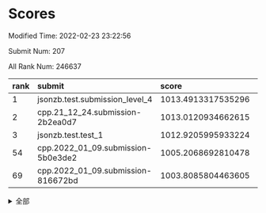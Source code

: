 # Scores

Modified Time: 2022-02-23 23:22:56

Submit Num: 207

All Rank Num: 246637

| rank |               submit               |       score        |       sigma        | pk_num |
| :--- | :--------------------------------- | :----------------- | :----------------- | :----- |
| 1    | jsonzb.test.submission_level_4     | 1013.4913317535296 | 0.8036148295552245 | 4768   |
| 2    | cpp.21_12_24.submission-2b2ea0d7   | 1013.0120934662615 | 0.7769889559307536 | 4766   |
| 3    | jsonzb.test.test_1                 | 1012.9205995933224 | 0.7860362262631764 | 4759   |
| 54   | cpp.2022_01_09.submission-5b0e3de2 | 1005.2068692810478 | 0.7234893797794805 | 4764   |
| 69   | cpp.2022_01_09.submission-816672bd | 1003.8085804463605 | 0.7081638412293909 | 4762   |


<details>
<summary>全部</summary>

| rank |                 submit                 |       score        |       sigma        | pk_num |
| :--- | :------------------------------------- | :----------------- | :----------------- | :----- |
| 1    | jsonzb.test.submission_level_4         | 1013.4913317535296 | 0.8036148295552245 | 4768   |
| 2    | cpp.21_12_24.submission-2b2ea0d7       | 1013.0120934662615 | 0.7769889559307536 | 4766   |
| 3    | jsonzb.test.test_1                     | 1012.9205995933224 | 0.7860362262631764 | 4759   |
| 4    | gobigger.level_3.submission_level_3_8  | 1012.1166085032925 | 0.7850855107864184 | 4764   |
| 5    | gobigger.level_3.submission_level_3_39 | 1012.0908125911549 | 0.7767732594805445 | 4766   |
| 6    | gobigger.level_3.submission_level_3_24 | 1011.9745397227364 | 0.7804480924758325 | 4765   |
| 7    | gobigger.level_3.submission_level_3_30 | 1011.3102863744573 | 0.7681300488621434 | 4765   |
| 8    | gobigger.level_3.submission_level_3_25 | 1011.2434347651734 | 0.7864163027044678 | 4765   |
| 9    | gobigger.level_3.submission_level_3_11 | 1011.0125978299819 | 0.7792054324739018 | 4768   |
| 10   | gobigger.level_3.submission_level_3_14 | 1010.9180223846761 | 0.761889612542423  | 4767   |
| 11   | gobigger.level_3.submission_level_3_36 | 1010.7587741669753 | 0.7598077761145551 | 4774   |
| 12   | gobigger.level_3.submission_level_3_21 | 1010.7566077898966 | 0.7588260259873184 | 4762   |
| 13   | gobigger.level_3.submission_level_3_41 | 1010.6979698161404 | 0.7572732756490879 | 4761   |
| 14   | gobigger.level_3.submission_level_3_1  | 1010.6755653437461 | 0.7474677822069956 | 4770   |
| 15   | gobigger.level_3.submission_level_3_34 | 1010.5652587553411 | 0.7561546301375136 | 4768   |
| 16   | gobigger.level_3.submission_level_3_32 | 1010.533088498914  | 0.7499834128188873 | 4764   |
| 17   | gobigger.level_3.submission_level_3_20 | 1010.3660107535446 | 0.7649023373098446 | 4766   |
| 18   | gobigger.level_3.submission_level_3_48 | 1010.1715071173774 | 0.7868671391112859 | 4767   |
| 19   | gobigger.level_3.submission_level_3_43 | 1010.0990257683961 | 0.7561335893467942 | 4771   |
| 20   | gobigger.level_3.submission_level_3_13 | 1010.0745126493223 | 0.7602166002736009 | 4765   |
| 21   | gobigger.level_3.submission_level_3_38 | 1010.0278306710198 | 0.7691919402682438 | 4763   |
| 22   | gobigger.level_3.submission_level_3_5  | 1010.0185751535528 | 0.7445953357482079 | 4765   |
| 23   | gobigger.level_3.submission_level_3_4  | 1009.9829322345996 | 0.7544000928421807 | 4767   |
| 24   | gobigger.level_3.submission_level_3_9  | 1009.9745487426844 | 0.7492606194092114 | 4764   |
| 25   | gobigger.level_3.submission_level_3_35 | 1009.8498108793601 | 0.7787263900783935 | 4768   |
| 26   | gobigger.level_3.submission_level_3_22 | 1009.8432155602021 | 0.7538568567460137 | 4766   |
| 27   | gobigger.level_3.submission_level_3_27 | 1009.82778527522   | 0.7808998999481448 | 4764   |
| 28   | gobigger.level_3.submission_level_3_37 | 1009.7819281805171 | 0.7492717221879192 | 4766   |
| 29   | gobigger.level_3.submission_level_3_18 | 1009.6484571907746 | 0.7548022246039392 | 4759   |
| 30   | gobigger.level_3.submission_level_3_26 | 1009.6366873104516 | 0.7547323073090138 | 4769   |
| 31   | gobigger.level_3.submission_level_3_10 | 1009.6018500868422 | 0.7629526040944604 | 4762   |
| 32   | gobigger.level_3.submission_level_3_47 | 1009.5651217002115 | 0.7576929735923982 | 4767   |
| 33   | gobigger.level_3.submission_level_3_42 | 1009.5320581654807 | 0.7609515187627528 | 4768   |
| 34   | gobigger.level_3.submission_level_3_49 | 1009.3742120468819 | 0.7603726965022999 | 4767   |
| 35   | gobigger.level_3.submission_level_3_40 | 1009.3722551239767 | 0.7551109637377054 | 4770   |
| 36   | gobigger.level_3.submission_level_3_0  | 1009.3222471675509 | 0.7460640425009695 | 4769   |
| 37   | gobigger.level_3.submission_level_3_44 | 1009.3160320095304 | 0.7432726516173251 | 4766   |
| 38   | gobigger.level_3.submission_level_3_28 | 1009.1965194632996 | 0.740531190598584  | 4768   |
| 39   | gobigger.level_3.submission_level_3_23 | 1009.193922413999  | 0.7528167441711927 | 4767   |
| 40   | gobigger.level_3.submission_level_3_6  | 1009.1897471546745 | 0.7675079763225298 | 4768   |
| 41   | gobigger.level_3.submission_level_3_31 | 1009.1723001574557 | 0.7633725262949832 | 4763   |
| 42   | gobigger.level_3.submission_level_3_3  | 1009.1674882217841 | 0.7312473934707694 | 4764   |
| 43   | gobigger.level_3.submission_level_3_33 | 1009.162615140536  | 0.7475381291835318 | 4768   |
| 44   | gobigger.level_3.submission_level_3_2  | 1009.0676204299098 | 0.7496388488224743 | 4761   |
| 45   | gobigger.level_3.submission_level_3_46 | 1009.0609482227234 | 0.7433312279427754 | 4761   |
| 46   | gobigger.level_3.submission_level_3_15 | 1008.9988979093365 | 0.7344140073079413 | 4766   |
| 47   | gobigger.level_3.submission_level_3_17 | 1008.9699729434695 | 0.7511317212690629 | 4770   |
| 48   | gobigger.level_3.submission_level_3_12 | 1008.9061291677816 | 0.7446714612928288 | 4764   |
| 49   | gobigger.level_3.submission_level_3_16 | 1008.8725627231137 | 0.7389146562737944 | 4767   |
| 50   | gobigger.level_3.submission_level_3_7  | 1008.7123453115697 | 0.753810734289515  | 4770   |
| 51   | gobigger.level_3.submission_level_3_29 | 1008.3414189635408 | 0.7440499795517804 | 4766   |
| 52   | gobigger.level_3.submission_level_3_45 | 1008.1790939869002 | 0.7422028798632118 | 4760   |
| 53   | gobigger.level_3.submission_level_3_19 | 1008.110649003194  | 0.7316061075901844 | 4766   |
| 54   | cpp.2022_01_09.submission-5b0e3de2     | 1005.2068692810478 | 0.7234893797794805 | 4764   |
| 55   | gobigger.level_1.submission_level_1_26 | 1005.0806677790932 | 0.7242376821024378 | 4770   |
| 56   | gobigger.level_1.submission_level_1_23 | 1004.6769553710311 | 0.7314673362065229 | 4768   |
| 57   | gobigger.level_1.submission_level_1_43 | 1004.5226967904559 | 0.7137824356985611 | 4764   |
| 58   | gobigger.level_1.submission_level_1_33 | 1004.4412452239013 | 0.7132562051408041 | 4770   |
| 59   | gobigger.level_1.submission_level_1_4  | 1004.4136073730033 | 0.7250332929439279 | 4768   |
| 60   | gobigger.level_1.submission_level_1_13 | 1004.1975034557817 | 0.7214701772705342 | 4766   |
| 61   | gobigger.level_1.submission_level_1_28 | 1004.1673788370761 | 0.7117015817326338 | 4768   |
| 62   | gobigger.level_1.submission_level_1_8  | 1004.1215217428927 | 0.7098247006325371 | 4774   |
| 63   | gobigger.level_1.submission_level_1_3  | 1004.0633416582596 | 0.7225345049958641 | 4763   |
| 64   | gobigger.level_1.submission_level_1_25 | 1003.9713819875269 | 0.7214027134607394 | 4768   |
| 65   | gobigger.level_1.submission_level_1_20 | 1003.967728183654  | 0.7239315880111765 | 4763   |
| 66   | gobigger.level_1.submission_level_1_31 | 1003.9513847862581 | 0.7170565713350792 | 4763   |
| 67   | gobigger.level_1.submission_level_1_6  | 1003.898684242826  | 0.7213296329835319 | 4766   |
| 68   | gobigger.level_1.submission_level_1_0  | 1003.8396905405967 | 0.7100182603507132 | 4768   |
| 69   | cpp.2022_01_09.submission-816672bd     | 1003.8085804463605 | 0.7081638412293909 | 4762   |
| 70   | gobigger.level_1.submission_level_1_46 | 1003.7201640878822 | 0.715829866350278  | 4766   |
| 71   | gobigger.level_1.submission_level_1_38 | 1003.7196719224332 | 0.7230421999621425 | 4762   |
| 72   | gobigger.level_1.submission_level_1_48 | 1003.6731490473885 | 0.702805602503846  | 4764   |
| 73   | gobigger.level_1.submission_level_1_39 | 1003.6397643261373 | 0.7100123024437346 | 4768   |
| 74   | gobigger.level_1.submission_level_1_29 | 1003.5649512181539 | 0.7158101365290354 | 4769   |
| 75   | gobigger.level_1.submission_level_1_44 | 1003.5442549704353 | 0.7131732404042669 | 4770   |
| 76   | gobigger.level_1.submission_level_1_2  | 1003.4941886172383 | 0.7112421313608608 | 4764   |
| 77   | gobigger.level_1.submission_level_1_35 | 1003.4621703502808 | 0.7180384184959699 | 4768   |
| 78   | gobigger.level_1.submission_level_1_5  | 1003.3972852140603 | 0.7287803618936511 | 4768   |
| 79   | gobigger.level_1.submission_level_1_30 | 1003.3780689689423 | 0.7138199492521391 | 4768   |
| 80   | gobigger.level_1.submission_level_1_27 | 1003.2971318565117 | 0.712192137006286  | 4760   |
| 81   | gobigger.level_1.submission_level_1_34 | 1003.2832025799811 | 0.7135646886371719 | 4763   |
| 82   | gobigger.level_1.submission_level_1_47 | 1003.2710425451419 | 0.716588412192181  | 4763   |
| 83   | gobigger.level_1.submission_level_1_32 | 1003.2503683588619 | 0.7173985971011249 | 4762   |
| 84   | gobigger.level_1.submission_level_1_1  | 1003.1489638979377 | 0.7072944888128677 | 4766   |
| 85   | gobigger.level_1.submission_level_1_24 | 1003.132569578105  | 0.7150372613410803 | 4768   |
| 86   | gobigger.level_1.submission_level_1_11 | 1003.1104164163434 | 0.7147454066355108 | 4768   |
| 87   | gobigger.level_1.submission_level_1_19 | 1003.0571953411132 | 0.7160640895661624 | 4766   |
| 88   | gobigger.level_1.submission_level_1_21 | 1003.0553876680734 | 0.7216226300114716 | 4767   |
| 89   | gobigger.level_1.submission_level_1_9  | 1003.0417166211067 | 0.7125668650040329 | 4769   |
| 90   | gobigger.level_1.submission_level_1_12 | 1003.0413987228925 | 0.7088802831995253 | 4766   |
| 91   | gobigger.level_1.submission_level_1_17 | 1002.9222691287398 | 0.7210550120624003 | 4765   |
| 92   | gobigger.level_1.submission_level_1_42 | 1002.9213038207166 | 0.7157549669358174 | 4762   |
| 93   | gobigger.level_1.submission_level_1_41 | 1002.8691618727054 | 0.7226095224243896 | 4771   |
| 94   | gobigger.level_1.submission_level_1_14 | 1002.865622469683  | 0.7102560180314587 | 4765   |
| 95   | gobigger.level_1.submission_level_1_10 | 1002.849395847729  | 0.7099613354224179 | 4770   |
| 96   | gobigger.level_1.submission_level_1_16 | 1002.8269197333495 | 0.7094361911740901 | 4762   |
| 97   | gobigger.level_1.submission_level_1_45 | 1002.8204570486444 | 0.7284418830648283 | 4765   |
| 98   | gobigger.level_1.submission_level_1_22 | 1002.8091378057266 | 0.7051986488544415 | 4764   |
| 99   | gobigger.level_1.submission_level_1_37 | 1002.5728880125836 | 0.7131604326446465 | 4760   |
| 100  | gobigger.level_1.submission_level_1_15 | 1002.5527218222592 | 0.7219118958219839 | 4763   |
| 101  | gobigger.level_1.submission_level_1_36 | 1002.5079085350023 | 0.7180836075219972 | 4766   |
| 102  | gobigger.level_1.submission_level_1_7  | 1002.4985459784237 | 0.7157226391592887 | 4763   |
| 103  | gobigger.level_1.submission_level_1_49 | 1002.4472017252476 | 0.7166598920754115 | 4775   |
| 104  | gobigger.level_1.submission_level_1_18 | 1002.0282433115491 | 0.708219282236749  | 4769   |
| 105  | gobigger.level_1.submission_level_1_40 | 1001.6545778168752 | 0.7034896233460544 | 4768   |
| 106  | gobigger.random.submission_random_40   | 997.2890006556555  | 0.7127944576286965 | 4765   |
| 107  | gobigger.random.submission_random_7    | 997.1722961397617  | 0.7042299090003449 | 4762   |
| 108  | gobigger.random.submission_random_24   | 996.9268800300904  | 0.7049241644826004 | 4762   |
| 109  | gobigger.random.submission_random_4    | 996.8364036278163  | 0.7121652337901677 | 4765   |
| 110  | gobigger.random.submission_random_10   | 996.7632901777392  | 0.7039265456741783 | 4765   |
| 111  | gobigger.random.submission_random_41   | 996.755319737071   | 0.7071723552581503 | 4771   |
| 112  | gobigger.random.submission_random_17   | 996.5369304635916  | 0.7108690156165415 | 4768   |
| 113  | gobigger.random.submission_random_39   | 996.4877585490196  | 0.7237150462786757 | 4762   |
| 114  | gobigger.random.submission_random_38   | 996.4628653470941  | 0.7107687893816961 | 4759   |
| 115  | gobigger.random.submission_random_13   | 996.3986191663947  | 0.7239092697642706 | 4764   |
| 116  | gobigger.random.submission_random_2    | 996.353069331864   | 0.710898312145419  | 4760   |
| 117  | gobigger.random.submission_random_27   | 996.3064661853855  | 0.7077374163309471 | 4765   |
| 118  | gobigger.random.submission_random_5    | 996.2479774424916  | 0.7074529442621018 | 4763   |
| 119  | gobigger.random.submission_random_3    | 996.2128516939948  | 0.704669824743415  | 4770   |
| 120  | gobigger.random.submission_random_44   | 996.209571024001   | 0.7169025690445682 | 4769   |
| 121  | gobigger.random.submission_random_14   | 996.1405557143803  | 0.7214926500381531 | 4768   |
| 122  | gobigger.random.submission_random_34   | 996.0892267824652  | 0.7090457928594118 | 4765   |
| 123  | gobigger.random.submission_random_43   | 996.039561919708   | 0.7010092960604217 | 4765   |
| 124  | gobigger.random.submission_random_26   | 996.0110905155905  | 0.7123240481363836 | 4766   |
| 125  | gobigger.random.submission_random_33   | 996.0089825799855  | 0.7111254208418499 | 4764   |
| 126  | gobigger.random.submission_random_36   | 995.9862146260746  | 0.7116801104117114 | 4769   |
| 127  | gobigger.random.submission_random_25   | 995.9452476229271  | 0.7048796314578161 | 4765   |
| 128  | gobigger.random.submission_random_42   | 995.8961862135349  | 0.7205156388820466 | 4765   |
| 129  | gobigger.random.submission_random_48   | 995.8762418612476  | 0.7033749143969156 | 4768   |
| 130  | gobigger.random.submission_random_19   | 995.8479627127673  | 0.707929414179873  | 4763   |
| 131  | gobigger.random.submission_random_15   | 995.8191174923014  | 0.7029093121674481 | 4768   |
| 132  | gobigger.random.submission_random_28   | 995.8167560204757  | 0.7012723048104402 | 4760   |
| 133  | gobigger.random.submission_random_12   | 995.7685781015158  | 0.7037358268580456 | 4770   |
| 134  | gobigger.random.submission_random_29   | 995.7354574982178  | 0.7149214951650007 | 4768   |
| 135  | gobigger.random.submission_random_1    | 995.6399627530346  | 0.7129700695258419 | 4771   |
| 136  | gobigger.random.submission_random_32   | 995.6072456347999  | 0.7082938334694847 | 4763   |
| 137  | gobigger.random.submission_random_22   | 995.6045323072819  | 0.7103645654776374 | 4766   |
| 138  | gobigger.random.submission_random_46   | 995.5889406642644  | 0.7150919933617289 | 4774   |
| 139  | gobigger.random.submission_random_45   | 995.578235193876   | 0.7133196559585357 | 4766   |
| 140  | gobigger.random.submission_random_23   | 995.5428265121177  | 0.734802585281031  | 4766   |
| 141  | gobigger.random.submission_random_0    | 995.5136082994081  | 0.7112479819511606 | 4765   |
| 142  | gobigger.random.submission_random_16   | 995.378932572812   | 0.7105015071423455 | 4764   |
| 143  | gobigger.random.submission_random_6    | 995.3625286023158  | 0.7202096951806631 | 4760   |
| 144  | gobigger.random.submission_random_21   | 995.2291716150357  | 0.7164217393134077 | 4767   |
| 145  | gobigger.random.submission_random_9    | 995.2062072399822  | 0.7031707256768293 | 4769   |
| 146  | gobigger.random.submission_random_37   | 995.1475899788426  | 0.7133909026772485 | 4765   |
| 147  | gobigger.random.submission_random_11   | 995.1388917281514  | 0.7180321733977802 | 4764   |
| 148  | gobigger.random.submission_random_47   | 995.0930470908194  | 0.7152683488087768 | 4764   |
| 149  | gobigger.random.submission_random_35   | 995.0541236959735  | 0.7210316466013338 | 4770   |
| 150  | gobigger.random.submission_random_30   | 995.0045452544498  | 0.7105253826804905 | 4766   |
| 151  | gobigger.random.submission_random_8    | 994.9624161970723  | 0.7186722290978272 | 4765   |
| 152  | gobigger.random.submission_random_18   | 994.7544045338428  | 0.7477893331182875 | 4768   |
| 153  | gobigger.level_2.submission_level_2_14 | 994.6124812785654  | 0.734194097518305  | 4765   |
| 154  | gobigger.random.submission_random_31   | 994.5948699734623  | 0.7245116736945341 | 4769   |
| 155  | gobigger.random.submission_random_20   | 994.4765722313781  | 0.7095733746419823 | 4768   |
| 156  | gobigger.random.submission_random_49   | 994.4707816309273  | 0.7149715378123291 | 4765   |
| 157  | gobigger.level_2.submission_level_2_22 | 994.0033211524374  | 0.7260134795023417 | 4767   |
| 158  | gobigger.level_2.submission_level_2_15 | 993.8544798615275  | 0.7355088616482073 | 4763   |
| 159  | gobigger.level_2.submission_level_2_0  | 993.7682024319084  | 0.7408630692029059 | 4768   |
| 160  | gobigger.level_2.submission_level_2_21 | 993.452190124742   | 0.7427694697941809 | 4764   |
| 161  | gobigger.level_2.submission_level_2_48 | 993.4499918985223  | 0.7235961405675518 | 4768   |
| 162  | gobigger.level_2.submission_level_2_28 | 993.3112310035417  | 0.7235476023543872 | 4762   |
| 163  | gobigger.level_2.submission_level_2_37 | 993.3009893849279  | 0.7366137179083593 | 4767   |
| 164  | gobigger.level_2.submission_level_2_27 | 993.1300991706327  | 0.7360813200504513 | 4770   |
| 165  | gobigger.level_2.submission_level_2_4  | 993.0320333437626  | 0.7335415065482959 | 4763   |
| 166  | gobigger.level_2.submission_level_2_26 | 993.0095926885978  | 0.7548895740218862 | 4768   |
| 167  | gobigger.level_2.submission_level_2_32 | 992.9438484139192  | 0.7343965817474559 | 4767   |
| 168  | gobigger.level_2.submission_level_2_9  | 992.8939352788225  | 0.7304834215815272 | 4760   |
| 169  | gobigger.level_2.submission_level_2_49 | 992.8248666835716  | 0.7378021681787601 | 4770   |
| 170  | gobigger.level_2.submission_level_2_36 | 992.8138264509334  | 0.7434323486593111 | 4771   |
| 171  | gobigger.level_2.submission_level_2_47 | 992.807801929216   | 0.7368042637169531 | 4768   |
| 172  | gobigger.level_2.submission_level_2_19 | 992.7660085508301  | 0.7459685320182118 | 4770   |
| 173  | gobigger.level_2.submission_level_2_30 | 992.6438566454568  | 0.7263807793738484 | 4764   |
| 174  | gobigger.level_2.submission_level_2_10 | 992.5607859550458  | 0.7420536705354104 | 4770   |
| 175  | gobigger.level_2.submission_level_2_17 | 992.5566947850588  | 0.7573509648768658 | 4760   |
| 176  | gobigger.level_2.submission_level_2_41 | 992.5118112280012  | 0.7433141628994248 | 4763   |
| 177  | gobigger.level_2.submission_level_2_46 | 992.3918858548807  | 0.7561206143146825 | 4763   |
| 178  | gobigger.level_2.submission_level_2_39 | 992.3572479481161  | 0.7442006323666119 | 4762   |
| 179  | gobigger.level_2.submission_level_2_23 | 992.3215902021605  | 0.7451599694275709 | 4762   |
| 180  | gobigger.level_2.submission_level_2_31 | 992.3193804256666  | 0.7431228251288287 | 4764   |
| 181  | gobigger.level_2.submission_level_2_18 | 992.3017211497479  | 0.7341205192887021 | 4769   |
| 182  | gobigger.level_2.submission_level_2_42 | 992.301402758553   | 0.7288131611670411 | 4772   |
| 183  | gobigger.level_2.submission_level_2_40 | 992.2794025496964  | 0.7494416231591884 | 4762   |
| 184  | gobigger.level_2.submission_level_2_45 | 992.1720550544574  | 0.7400574356807033 | 4763   |
| 185  | gobigger.level_2.submission_level_2_13 | 992.1084959978357  | 0.7491051719596779 | 4766   |
| 186  | gobigger.level_2.submission_level_2_12 | 992.1026754721591  | 0.7418201371025342 | 4764   |
| 187  | gobigger.level_2.submission_level_2_8  | 992.0800328056258  | 0.7413599846755756 | 4762   |
| 188  | gobigger.level_2.submission_level_2_29 | 992.0484421539247  | 0.7563487953717769 | 4765   |
| 189  | gobigger.level_2.submission_level_2_1  | 991.9516227854325  | 0.7360658650855917 | 4771   |
| 190  | gobigger.level_2.submission_level_2_35 | 991.840798969723   | 0.745952221838828  | 4768   |
| 191  | gobigger.level_2.submission_level_2_25 | 991.6937560082246  | 0.7394214996365636 | 4772   |
| 192  | gobigger.level_2.submission_level_2_44 | 991.6147359010201  | 0.7343145361501238 | 4765   |
| 193  | gobigger.level_2.submission_level_2_6  | 991.5697504831735  | 0.7387055617161469 | 4772   |
| 194  | gobigger.level_2.submission_level_2_7  | 991.4948899812562  | 0.7498619371374101 | 4760   |
| 195  | gobigger.level_2.submission_level_2_3  | 991.4521320104999  | 0.7513428924978207 | 4763   |
| 196  | gobigger.level_2.submission_level_2_16 | 991.4110155763137  | 0.7525768178655613 | 4765   |
| 197  | gobigger.level_2.submission_level_2_24 | 991.3708357403524  | 0.763497787918893  | 4766   |
| 198  | gobigger.level_2.submission_level_2_11 | 991.2440723712763  | 0.7393943428917249 | 4767   |
| 199  | gobigger.level_2.submission_level_2_34 | 991.2357681874684  | 0.7327325640307232 | 4768   |
| 200  | gobigger.level_2.submission_level_2_38 | 991.086660550711   | 0.7698264848283988 | 4764   |
| 201  | gobigger.level_2.submission_level_2_20 | 990.963889525477   | 0.7573910987744654 | 4763   |
| 202  | gobigger.level_2.submission_level_2_5  | 990.8539471250568  | 0.7384269378852749 | 4771   |
| 203  | gobigger.level_2.submission_level_2_43 | 990.7168065075186  | 0.7493990992046992 | 4770   |
| 204  | gobigger.level_2.submission_level_2_33 | 990.2126321372522  | 0.7589488514135351 | 4767   |
| 205  | gobigger.level_2.submission_level_2_2  | 989.28034291802    | 0.7724865511123724 | 4764   |
| 206  | gobigger.none.submission_none_0        | 977.0068944890348  | 1.3500366229782095 | 4770   |
| 207  | gobigger.none.submission_none_1        | 976.7345768611489  | 1.3744973918905579 | 4766   |

</details>